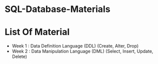 # SQL-Database-Materials

# List Of Material
- Week 1 : Data Definition Language (DDL) (Create, Alter, Drop)
- Week 2 : Data Manipulation
Language (DML) (Select, Insert, Update, Delete) 